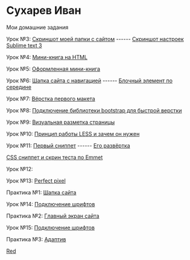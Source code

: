 # Сухарев Иван
Мои домашние задания 


Урок №3: [Скриншот моей папки с сайтом](https://fs.getcourse.ru/fileservice/file/download/a/12250/sc/133/h/6f303740c0142b46f0abf9066f64a7cc.png ) ------
[Скриншот настроек Sublime text 3](https://fs.getcourse.ru/fileservice/file/download/a/12250/sc/299/h/5f1d3417bf23e98507dae3d9b8acc88b.png)


Урок №4: [Мини-книга на HTML](https://codepen.io/tsar_sukhar/pen/rrPGwy) 


Урок №5: [Оформленная мини-книга](https://codepen.io/tsar_sukhar/pen/rrPGwy) 


Урок №6: [Шапка сайта с навигацией](https://codepen.io/tsar_sukhar/pen/GBLQqy) ------ [Блочный элемент по середине](https://codepen.io/tsar_sukhar/pen/ejoVjJ)


Урок №7: [Вёрстка первого макета](https://ivsukharev.github.io/lesson_7)


Урок №8: [Подключение библиотеки bootstrap для быстрой верстки](https://ivsukharev.github.io/lesson_8)


Урок №9: [Визуальная разметка страницы](https://ivsukharev.github.io/lesson_9)


Урок №10: [Принцип работы LESS и зачем он нужен](https://fs.getcourse.ru/fileservice/file/download/a/12250/sc/257/h/f2c7b9916262ff8bf3bb4556cd595ba6.css "Описание")


Урок №11: [Первый сниппет](https://54901.selcdn.ru/data/files/12250/325/37b3e95f27d40dbca43a6b61cf9baa32.png?temp_url_sig=1ef0332c1712c75be5ee64c207490a56fe38315b&temp_url_expires=1540919891) ------ [Его развёртка](https://54901.selcdn.ru/data/files/12250/301/7474db4e4e8d953f7eaeda221478ae3d.png?temp_url_sig=ccb1cb063457c2950f5e86ec315e5daad587286e&temp_url_expires=1540919958)

[CSS сниппет и скрин теста по Emmet](https://ivsukharev.github.io/lesson_11)

Урок №12: [](адрес "Описание")

Урок №13: [Perfect pixel](https://ivsukharev.github.io/lesson_13/index.html)

Практика №1: [Шапка сайта](https://ivsukharev.github.io/lesson_14/index.html)

Урок №14: [Подключение шрифтов](https://ivsukharev.github.io/lesson_15)

Практика №2: [Главный экран сайта](https://ivsukharev.github.io/lesson_16)

Урок №15: [Подключение шрифтов](https://ivsukharev.github.io/lesson_17)

Практика №3: [Адаптив](https://ivsukharev.github.io/lesson_18)

[Red](https://ivsukharev.github.io/src)
